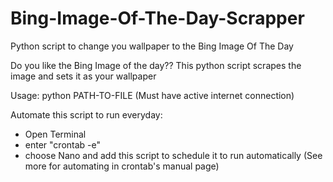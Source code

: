 # Bing-Image-Of-The-Day-Scrapper
Python script to change you wallpaper to the Bing Image Of The Day

Do you like the Bing Image of the day??
This python script scrapes the image and sets it as your wallpaper

Usage: python PATH-TO-FILE
(Must have active internet connection)

Automate this script to run everyday:
- Open Terminal
- enter "crontab -e"
- choose Nano and add this script to schedule it to run automatically
(See more for automating in crontab's manual page)
